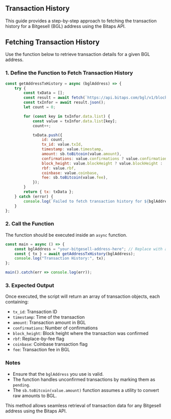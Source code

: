 #

## Transaction History

This guide provides a step-by-step approach to fetching the transaction history for a Bitgesell (BGL) address using the Bitaps API.

## Fetching Transaction History

Use the function below to retrieve transaction details for a given BGL address.

### 1. Define the Function to Fetch Transaction History

```javascript
const getAddressTxHistory = async (bglAddress) => {
    try {
        const txData = [];
        const result = await fetch(`https://api.bitaps.com/bgl/v1/blockchain/address/transactions/${bglAddress}`);
        const txInfor = await result.json();
        let count = 0;

        for (const key in txInfor.data.list) {
            const value = txInfor.data.list[key];
            count++;

            txData.push({
                id: count,
                tx_id: value.txId,
                timestamp: value.timestamp,
                amount: sb.toBitcoin(value.amount),
                confirmations: value.confirmations ? value.confirmations : 'pending',
                block_height: value.blockHeight ? value.blockHeight : 'pending',
                rbf: value.rbf,
                coinbase: value.coinbase,
                fee: sb.toBitcoin(value.fee),
            });
        }
        return { tx: txData };
    } catch (error) {
        console.log(`Failed to fetch transaction history for ${bglAddress}: ${error}`);
    }
};
```

### 2. Call the Function

The function should be executed inside an `async` function.

```javascript
const main = async () => {
    const bglAddress = "your-bitgesell-address-here"; // Replace with an actual address
    const { tx } = await getAddressTxHistory(bglAddress);
    console.log("Transaction History:", tx);
};

main().catch(err => console.log(err));
```

### 3. Expected Output

Once executed, the script will return an array of transaction objects, each containing:

- `tx_id`: Transaction ID
- `timestamp`: Time of the transaction
- `amount`: Transaction amount in BGL
- `confirmations`: Number of confirmations
- `block_height`: Block height where the transaction was confirmed
- `rbf`: Replace-by-fee flag
- `coinbase`: Coinbase transaction flag
- `fee`: Transaction fee in BGL

### Notes

- Ensure that the `bglAddress` you use is valid.
- The function handles unconfirmed transactions by marking them as `pending`.
- The `sb.toBitcoin(value.amount)` function assumes a utility to convert raw amounts to BGL.

This method allows seamless retrieval of transaction data for any Bitgesell address using the Bitaps API.
